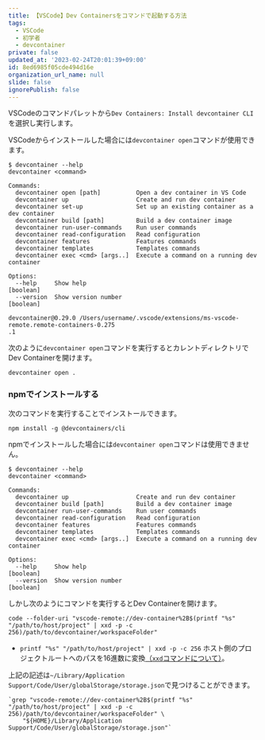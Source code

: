 ```yaml
---
title: 【VSCode】Dev Containersをコマンドで起動する方法
tags:
  - VSCode
  - 初学者
  - devcontainer
private: false
updated_at: '2023-02-24T20:01:39+09:00'
id: 8ed6985f05cde494d16e
organization_url_name: null
slide: false
ignorePublish: false
---
```


VSCodeのコマンドパレットから`Dev Containers: Install devcontainer CLI`を選択し実行します。

VSCodeからインストールした場合には`devcontainer open`コマンドが使用できます。

```terminal
$ devcontainer --help
devcontainer <command>

Commands:
  devcontainer open [path]          Open a dev container in VS Code
  devcontainer up                   Create and run dev container
  devcontainer set-up               Set up an existing container as a dev container
  devcontainer build [path]         Build a dev container image
  devcontainer run-user-commands    Run user commands
  devcontainer read-configuration   Read configuration
  devcontainer features             Features commands
  devcontainer templates            Templates commands
  devcontainer exec <cmd> [args..]  Execute a command on a running dev container

Options:
  --help     Show help                                                                     [boolean]
  --version  Show version number                                                           [boolean]

devcontainer@0.29.0 /Users/username/.vscode/extensions/ms-vscode-remote.remote-containers-0.275
.1
```

次のように`devcontainer open`コマンドを実行するとカレントディレクトリでDev Containerを開けます。

```terminal
devcontainer open .
```



### npmでインストールする

次のコマンドを実行することでインストールできます。

```terminal
npm install -g @devcontainers/cli
```

npmでインストールした場合には`devcontainer open`コマンドは使用できません。

```terminal
$ devcontainer --help
devcontainer <command>

Commands:
  devcontainer up                   Create and run dev container
  devcontainer build [path]         Build a dev container image
  devcontainer run-user-commands    Run user commands
  devcontainer read-configuration   Read configuration
  devcontainer features             Features commands
  devcontainer templates            Templates commands
  devcontainer exec <cmd> [args..]  Execute a command on a running dev container

Options:
  --help     Show help                                                 [boolean]
  --version  Show version number                                       [boolean]
```

しかし次のようにコマンドを実行するとDev Containerを開けます。

```terminal
code --folder-uri "vscode-remote://dev-container%2B$(printf "%s" "/path/to/host/project" | xxd -p -c 256)/path/to/devcontainer/workspaceFolder"
```

- `printf "%s" "/path/to/host/project" | xxd -p -c 256`
  ホスト側のプロジェクトルートへのパスを16進数に変換[（`xxd`コマンドについて）](https://atmarkit.itmedia.co.jp/ait/articles/1811/01/news036.html)。

上記の記述は`~/Library/Application Support/Code/User/globalStorage/storage.json`で見つけることができます。

```terminal
`grep "vscode-remote://dev-container%2B$(printf "%s" "/path/to/host/project" | xxd -p -c 256)/path/to/devcontainer/workspaceFolder" \
    "${HOME}/Library/Application Support/Code/User/globalStorage/storage.json"`
```
